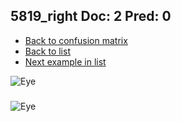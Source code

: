 ## 5819_right Doc: 2 Pred: 0
- [Back to confusion matrix](https://github.com/juliandewit/kaggle_retinopathy/blob/master/matrix.md)
- [Back to list](https://github.com/juliandewit/kaggle_retinopathy/blob/master/lists/20/list.md)
- [Next example in list](https://github.com/juliandewit/kaggle_retinopathy/blob/master/lists/20/58/5821_right.md)

![Eye](https://retinopaty.blob.core.windows.net/size1024/5819_right_2.jpeg)

### 

![Eye]()
